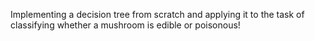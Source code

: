 Implementing a decision tree from scratch and applying it to the task of classifying whether a mushroom is edible or poisonous! 
